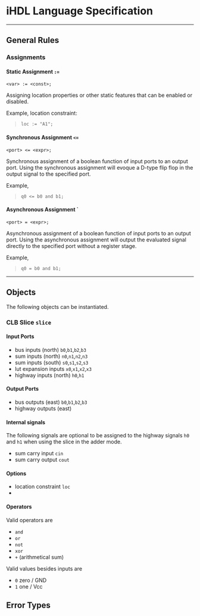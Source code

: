 # iHDL Language Specification

---

## General Rules

### Assignments

#### Static Assignment `:=`

`<var> := <const>;`

Assigning location properties or other static features that can be enabled or disabled.

Example, location constraint:
> `loc := "A1";`

#### Synchronous Assignment `<=`

`<port> <= <expr>;`

Synchronous assignment of a boolean function of input ports to an output port.
Using the synchronous assignment will evoque a D-type flip flop in the output signal to the specified port.

Example,
> `q0 <= b0 and b1;`

#### Asynchronous Assignment `

`<port> = <expr>;`

Asynchronous assignment of a boolean function of input ports to an output port.
Using the asynchronous assignment will output the evaluated signal directly to the specified port without a register stage.

Example,
> `q0 = b0 and b1;`

---

## Objects

The following objects can be instantiated.

### CLB Slice `slice`

#### Input Ports

- bus inputs (north) `b0`,`b1`,`b2`,`b3`
- sum inputs (north) `n0`,`n1`,`n2`,`n3`
- sum inputs (south) `s0`,`s1`,`s2`,`s3`
- lut expansion inputs `x0`,`x1`,`x2`,`x3`
- highway inputs (north) `h0`,`h1`

#### Output Ports

- bus outputs (east) `b0`,`b1`,`b2`,`b3`
- highway outputs (east) 

#### Internal signals

The following signals are optional to be assigned to the highway signals `h0` and `h1` when using the slice in the adder mode.

- sum carry input `cin`
- sum carry output `cout`

#### Options

- location constraint `loc`
- 

#### Operators

Valid operators are
- `and`
- `or`
- `not`
- `xor`
- `+` (arithmetical sum)

Valid values besides inputs are 
- `0` zero / GND
- `1` one / Vcc


## Error Types







